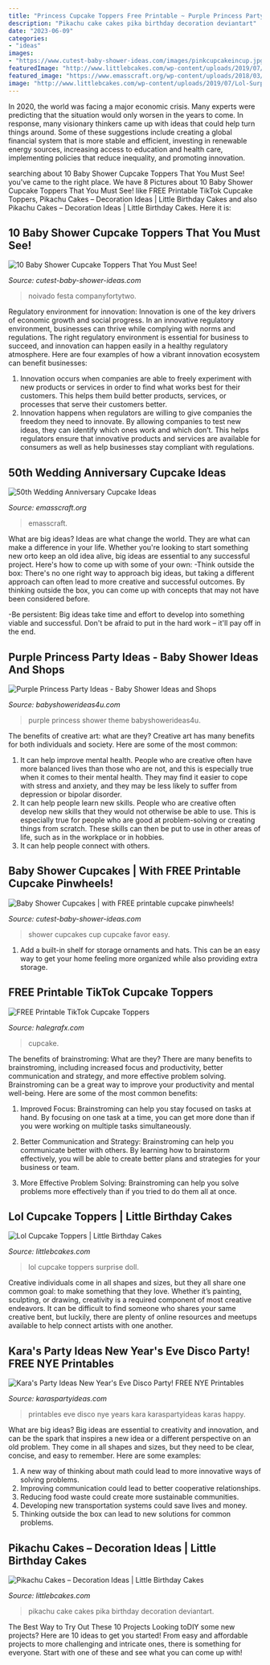 ```yaml
---
title: "Princess Cupcake Toppers Free Printable ~ Purple Princess Party Ideas"
description: "Pikachu cake cakes pika birthday decoration deviantart"
date: "2023-06-09"
categories:
- "ideas"
images:
- "https://www.cutest-baby-shower-ideas.com/images/pinkcupcakeincup.jpg"
featuredImage: "http://www.littlebcakes.com/wp-content/uploads/2019/07/Lol-Surprise-Doll-Cupcake-Toppers.jpg"
featured_image: "https://www.emasscraft.org/wp-content/uploads/2018/03/83_best_50th_wedding_anniversary_images_on_emasscraft_org_2.jpg"
image: "http://www.littlebcakes.com/wp-content/uploads/2019/07/Lol-Surprise-Doll-Cupcake-Toppers.jpg"
---
```



In 2020, the world was facing a major economic crisis. Many experts were predicting that the situation would only worsen in the years to come. In response, many visionary thinkers came up with ideas that could help turn things around. Some of these suggestions include creating a global financial system that is more stable and efficient, investing in renewable energy sources, increasing access to education and health care, implementing policies that reduce inequality, and promoting innovation.

	

		
searching about 10 Baby Shower Cupcake Toppers That You Must See! you've came to the right place. We have 8 Pictures about 10 Baby Shower Cupcake Toppers That You Must See! like FREE Printable TikTok Cupcake Toppers, Pikachu Cakes – Decoration Ideas | Little Birthday Cakes and also Pikachu Cakes – Decoration Ideas | Little Birthday Cakes. Here it is:
		
    
## 10 Baby Shower Cupcake Toppers That You Must See!

<img loading=lazy src="https://www.cutest-baby-shower-ideas.com/images/cupcaketoppersbaby.jpg" onerror="this.onerror=null;this.src='https://tse1.mm.bing.net/th?id=OIP.kII-xAZnn-S-YKJxEqoeZwHaLH&amp;pid=15.1';" alt="10 Baby Shower Cupcake Toppers That You Must See!">

_Source: cutest-baby-shower-ideas.com_

>noivado festa companyfortytwo. 

	

Regulatory environment for innovation:
Innovation is one of the key drivers of economic growth and social progress. In an innovative regulatory environment, businesses can thrive while complying with norms and regulations. The right regulatory environment is essential for business to succeed, and innovation can happen easily in a healthy regulatory atmosphere. Here are four examples of how a vibrant innovation ecosystem can benefit businesses: 
1) Innovation occurs when companies are able to freely experiment with new products or services in order to find what works best for their customers. This helps them build better products, services, or processes that serve their customers better.
2) Innovation happens when regulators are willing to give companies the freedom they need to innovate. By allowing companies to test new ideas, they can identify which ones work and which don’t. This helps regulators ensure that innovative products and services are available for consumers as well as help businesses stay compliant with regulations.

    
## 50th Wedding Anniversary Cupcake Ideas

<img loading=lazy src="https://www.emasscraft.org/wp-content/uploads/2018/03/83_best_50th_wedding_anniversary_images_on_emasscraft_org_2.jpg" onerror="this.onerror=null;this.src='https://tse4.mm.bing.net/th?id=OIP.eVGNyR_qlD9EdYyzns9dgwHaJ4&amp;pid=15.1';" alt="50th Wedding Anniversary Cupcake Ideas">

_Source: emasscraft.org_

>emasscraft. 

	

What are big ideas?
Ideas are what change the world. They are what can make a difference in your life. Whether you're looking to start something new orto keep an old idea alive, big ideas are essential to any successful project. Here's how to come up with some of your own: 
-Think outside the box: There's no one right way to approach big ideas, but taking a different approach can often lead to more creative and successful outcomes. By thinking outside the box, you can come up with concepts that may not have been considered before. 

-Be persistent: Big ideas take time and effort to develop into something viable and successful. Don't be afraid to put in the hard work – it'll pay off in the end.

    
## Purple Princess Party Ideas - Baby Shower Ideas And Shops

<img loading=lazy src="https://babyshowerideas4u.com/wp-content/uploads/2014/01/1488012_649662588413034_1978950162_n.jpg" onerror="this.onerror=null;this.src='https://tse4.mm.bing.net/th?id=OIP.eE-5mRDWDX-ZqIgWhWF1CAHaLH&amp;pid=15.1';" alt="Purple Princess Party Ideas - Baby Shower Ideas and Shops">

_Source: babyshowerideas4u.com_

>purple princess shower theme babyshowerideas4u. 

	

The benefits of creative art: what are they?
Creative art has many benefits for both individuals and society. Here are some of the most common: 
1) It can help improve mental health. People who are creative often have more balanced lives than those who are not, and this is especially true when it comes to their mental health. They may find it easier to cope with stress and anxiety, and they may be less likely to suffer from depression or bipolar disorder.
2) It can help people learn new skills. People who are creative often develop new skills that they would not otherwise be able to use. This is especially true for people who are good at problem-solving or creating things from scratch. These skills can then be put to use in other areas of life, such as in the workplace or in hobbies.
3) It can help people connect with others.

    
## Baby Shower Cupcakes | With FREE Printable Cupcake Pinwheels!

<img loading=lazy src="https://www.cutest-baby-shower-ideas.com/images/pinkcupcakeincup.jpg" onerror="this.onerror=null;this.src='https://tse1.mm.bing.net/th?id=OIP.-Py8he8CMcUwlGE5ickAWQHaJ4&amp;pid=15.1';" alt="Baby Shower Cupcakes | with FREE printable cupcake pinwheels!">

_Source: cutest-baby-shower-ideas.com_

>shower cupcakes cup cupcake favor easy. 

	

1. Add a built-in shelf for storage ornaments and hats. This can be an easy way to get your home feeling more organized while also providing extra storage.

    
## FREE Printable TikTok Cupcake Toppers

<img loading=lazy src="https://halegrafx.com/wp-content/uploads/2021/08/free-tiktok-cupcake-toppers.jpg?491598" onerror="this.onerror=null;this.src='https://tse1.mm.bing.net/th?id=OIP.0GtJOx7Hr2_3r-pcU1aPdgHaKN&amp;pid=15.1';" alt="FREE Printable TikTok Cupcake Toppers">

_Source: halegrafx.com_

>cupcake. 

	

The benefits of brainstroming: What are they?
There are many benefits to brainstroming, including increased focus and productivity, better communication and strategy, and more effective problem solving. Brainstroming can be a great way to improve your productivity and mental well-being. Here are some of the most common benefits: 
1. Improved Focus: Brainstroming can help you stay focused on tasks at hand. By focusing on one task at a time, you can get more done than if you were working on multiple tasks simultaneously. 

2. Better Communication and Strategy: Brainstroming can help you communicate better with others. By learning how to brainstorm effectively, you will be able to create better plans and strategies for your business or team. 

3. More Effective Problem Solving: Brainstroming can help you solve problems more effectively than if you tried to do them all at once.

    
## Lol Cupcake Toppers | Little Birthday Cakes

<img loading=lazy src="http://www.littlebcakes.com/wp-content/uploads/2019/07/Lol-Surprise-Doll-Cupcake-Toppers.jpg" onerror="this.onerror=null;this.src='https://tse1.mm.bing.net/th?id=OIP.jIur04pml6z_3A6uoxBMbgHaFj&amp;pid=15.1';" alt="Lol Cupcake Toppers | Little Birthday Cakes">

_Source: littlebcakes.com_

>lol cupcake toppers surprise doll. 

	

Creative individuals come in all shapes and sizes, but they all share one common goal: to make something that they love. Whether it’s painting, sculpting, or drawing, creativity is a required component of most creative endeavors. It can be difficult to find someone who shares your same creative bent, but luckily, there are plenty of online resources and meetups available to help connect artists with one another.

    
## Kara&#039;s Party Ideas New Year&#039;s Eve Disco Party! FREE NYE Printables

<img loading=lazy src="http://karaspartyideas.com/wp-content/uploads/2017/12/New-Years-Eve-Teen-Disco-Party-with-FREE-Printables-NYE-Tween-Celebration-by-Karas-Party-Ideas-Kara-Allen-KarasPartyIdeas.com-34.jpg" onerror="this.onerror=null;this.src='https://tse4.mm.bing.net/th?id=OIP.lPHdbOR2zbTnfHJmSm2iFAHaLH&amp;pid=15.1';" alt="Kara&#039;s Party Ideas New Year&#039;s Eve Disco Party! FREE NYE Printables">

_Source: karaspartyideas.com_

>printables eve disco nye years kara karaspartyideas karas happy. 

	

What are big ideas?
Big ideas are essential to creativity and innovation, and can be the spark that inspires a new idea or a different perspective on an old problem. They come in all shapes and sizes, but they need to be clear, concise, and easy to remember. Here are some examples:
1. A new way of thinking about math could lead to more innovative ways of solving problems. 
2. Improving communication could lead to better cooperative relationships. 
3. Reducing food waste could create more sustainable communities. 
4. Developing new transportation systems could save lives and money. 
5. Thinking outside the box can lead to new solutions for common problems.

    
## Pikachu Cakes – Decoration Ideas | Little Birthday Cakes

<img loading=lazy src="http://www.littlebcakes.com/wp-content/uploads/2014/01/Pikachu-Cake-Pictures.jpg" onerror="this.onerror=null;this.src='https://tse1.mm.bing.net/th?id=OIP.BLFWzM_7Ixtzs1jceFknXgHaIA&amp;pid=15.1';" alt="Pikachu Cakes – Decoration Ideas | Little Birthday Cakes">

_Source: littlebcakes.com_

>pikachu cake cakes pika birthday decoration deviantart. 

	

The Best Way to Try Out These 10 Projects
Looking toDIY some new projects? Here are 10 ideas to get you started! From easy and affordable projects to more challenging and intricate ones, there is something for everyone. Start with one of these and see what you can come up with!

